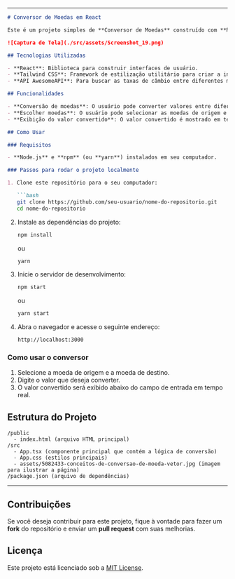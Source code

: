 

---

```markdown
# Conversor de Moedas em React

Este é um projeto simples de **Conversor de Moedas** construído com **React**. Ele permite a conversão de diferentes moedas em tempo real, utilizando a API **AwesomeAPI** para buscar as taxas de câmbio atualizadas.

![Captura de Tela](./src/assets/Screenshot_19.png)

## Tecnologias Utilizadas

- **React**: Biblioteca para construir interfaces de usuário.
- **Tailwind CSS**: Framework de estilização utilitário para criar a interface do usuário.
- **API AwesomeAPI**: Para buscar as taxas de câmbio entre diferentes moedas.

## Funcionalidades

- **Conversão de moedas**: O usuário pode converter valores entre diferentes moedas como **USD**, **EUR**, **BRL**, **GBP**, entre outras.
- **Escolher moedas**: O usuário pode selecionar as moedas de origem e destino da conversão.
- **Exibição do valor convertido**: O valor convertido é mostrado em tempo real assim que o usuário insere o valor e seleciona as moedas.

## Como Usar

### Requisitos

- **Node.js** e **npm** (ou **yarn**) instalados em seu computador.

### Passos para rodar o projeto localmente

1. Clone este repositório para o seu computador:

   ```bash
   git clone https://github.com/seu-usuario/nome-do-repositorio.git
   cd nome-do-repositorio
   ```

2. Instale as dependências do projeto:

   ```bash
   npm install
   ```

   ou

   ```bash
   yarn
   ```

3. Inicie o servidor de desenvolvimento:

   ```bash
   npm start
   ```

   ou

   ```bash
   yarn start
   ```

4. Abra o navegador e acesse o seguinte endereço:

   ```
   http://localhost:3000
   ```

### Como usar o conversor

1. Selecione a moeda de origem e a moeda de destino.
2. Digite o valor que deseja converter.
3. O valor convertido será exibido abaixo do campo de entrada em tempo real.

## Estrutura do Projeto

```
/public
  - index.html (arquivo HTML principal)
/src
  - App.tsx (componente principal que contém a lógica de conversão)
  - App.css (estilos principais)
  - assets/5082433-conceitos-de-conversao-de-moeda-vetor.jpg (imagem para ilustrar a página)
/package.json (arquivo de dependências)
```
---

## Contribuições

Se você deseja contribuir para este projeto, fique à vontade para fazer um **fork** do repositório e enviar um **pull request** com suas melhorias.

## Licença

Este projeto está licenciado sob a [MIT License](LICENSE).

```

